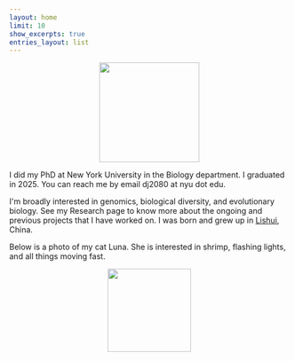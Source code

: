 ```yaml
---
layout: home
limit: 10
show_excerpts: true
entries_layout: list
---
```


<div style="text-align: center;">
    <img src="{{ site.url }}/assets/images/me.jpg" width="180px" style="display: block; margin: 0 auto;">
    <span style="font-weight: bold;"></span>
</div>

I did my PhD at New York University in the Biology department. I graduated in 2025. You can reach me by email dj2080 at nyu dot edu.

I'm broadly interested in genomics, biological diversity, and evolutionary biology. See my Research page to know more about the ongoing and previous projects that I have worked on. I was born and grew up in [Lishui](https://en.wikipedia.org/wiki/Lishui), China.

Below is a photo of my cat Luna. She is interested in shrimp, flashing lights, and all things moving fast.

<div style="text-align: center;">
    <img src="{{ site.url }}/assets/images/luna.png" width="150px" style="display: block; margin: 0 auto;">
    <span style="font-weight: bold;"></span>
</div>
